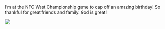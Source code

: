 I’m at the NFC West Championship game to cap off an amazing birthday! So
thankful for great friends and family. God is great!

![](http://24.media.tumblr.com/tumblr_lefkjmiGlP1qzpdrho1_1280.jpg)
